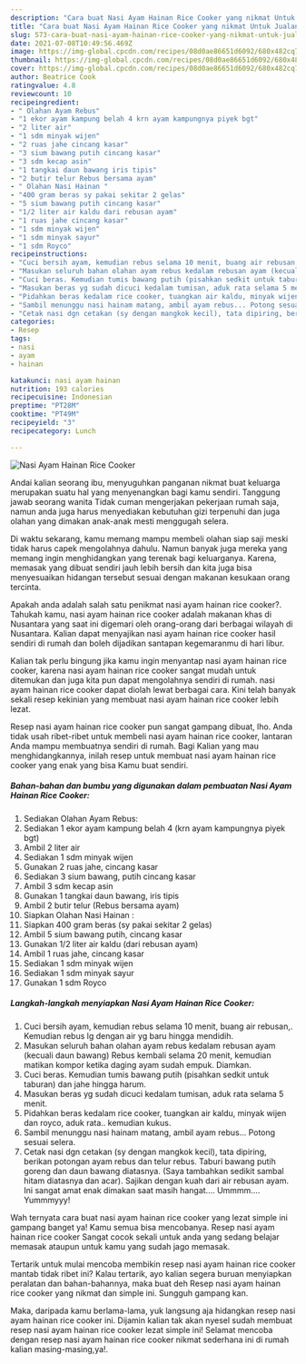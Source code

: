 ```yaml
---
description: "Cara buat Nasi Ayam Hainan Rice Cooker yang nikmat Untuk Jualan"
title: "Cara buat Nasi Ayam Hainan Rice Cooker yang nikmat Untuk Jualan"
slug: 573-cara-buat-nasi-ayam-hainan-rice-cooker-yang-nikmat-untuk-jualan
date: 2021-07-08T10:49:56.469Z
image: https://img-global.cpcdn.com/recipes/08d0ae86651d6092/680x482cq70/nasi-ayam-hainan-rice-cooker-foto-resep-utama.jpg
thumbnail: https://img-global.cpcdn.com/recipes/08d0ae86651d6092/680x482cq70/nasi-ayam-hainan-rice-cooker-foto-resep-utama.jpg
cover: https://img-global.cpcdn.com/recipes/08d0ae86651d6092/680x482cq70/nasi-ayam-hainan-rice-cooker-foto-resep-utama.jpg
author: Beatrice Cook
ratingvalue: 4.8
reviewcount: 10
recipeingredient:
- " Olahan Ayam Rebus"
- "1 ekor ayam kampung belah 4 krn ayam kampungnya piyek bgt"
- "2 liter air"
- "1 sdm minyak wijen"
- "2 ruas jahe cincang kasar"
- "3 sium bawang putih cincang kasar"
- "3 sdm kecap asin"
- "1 tangkai daun bawang iris tipis"
- "2 butir telur Rebus bersama ayam"
- " Olahan Nasi Hainan "
- "400 gram beras sy pakai sekitar 2 gelas"
- "5 sium bawang putih cincang kasar"
- "1/2 liter air kaldu dari rebusan ayam"
- "1 ruas jahe cincang kasar"
- "1 sdm minyak wijen"
- "1 sdm minyak sayur"
- "1 sdm Royco"
recipeinstructions:
- "Cuci bersih ayam, kemudian rebus selama 10 menit, buang air rebusan,. Kemudian rebus lg dengan air yg baru hingga mendidih."
- "Masukan seluruh bahan olahan ayam rebus kedalam rebusan ayam (kecuali daun bawang) Rebus kembali selama 20 menit, kemudian matikan kompor ketika daging ayam sudah empuk. Diamkan."
- "Cuci beras. Kemudian tumis bawang putih (pisahkan sedkit untuk taburan) dan jahe hingga harum."
- "Masukan beras yg sudah dicuci kedalam tumisan, aduk rata selama 5 menit."
- "Pidahkan beras kedalam rice cooker, tuangkan air kaldu, minyak wijen dan royco, aduk rata.. kemudian kukus."
- "Sambil menunggu nasi hainam matang, ambil ayam rebus... Potong sesuai selera."
- "Cetak nasi dgn cetakan (sy dengan mangkok kecil), tata dipiring, berikan potongan ayam rebus dan telur rebus. Taburi bawang putih goreng dan daun bawang diatasnya. (Saya tambahkan sedikit sambal hitam diatasnya dan acar). Sajikan dengan kuah dari air rebusan ayam. Ini sangat amat enak dimakan saat masih hangat.... Ummmm.... Yummmyyy!"
categories:
- Resep
tags:
- nasi
- ayam
- hainan

katakunci: nasi ayam hainan 
nutrition: 193 calories
recipecuisine: Indonesian
preptime: "PT28M"
cooktime: "PT49M"
recipeyield: "3"
recipecategory: Lunch

---
```



![Nasi Ayam Hainan Rice Cooker](https://img-global.cpcdn.com/recipes/08d0ae86651d6092/680x482cq70/nasi-ayam-hainan-rice-cooker-foto-resep-utama.jpg)

Andai kalian seorang ibu, menyuguhkan panganan nikmat buat keluarga merupakan suatu hal yang menyenangkan bagi kamu sendiri. Tanggung jawab seorang  wanita Tidak cuman mengerjakan pekerjaan rumah saja, namun anda juga harus menyediakan kebutuhan gizi terpenuhi dan juga olahan yang dimakan anak-anak mesti menggugah selera.

Di waktu  sekarang, kamu memang mampu membeli olahan siap saji meski tidak harus capek mengolahnya dahulu. Namun banyak juga mereka yang memang ingin menghidangkan yang terenak bagi keluarganya. Karena, memasak yang dibuat sendiri jauh lebih bersih dan kita juga bisa menyesuaikan hidangan tersebut sesuai dengan makanan kesukaan orang tercinta. 



Apakah anda adalah salah satu penikmat nasi ayam hainan rice cooker?. Tahukah kamu, nasi ayam hainan rice cooker adalah makanan khas di Nusantara yang saat ini digemari oleh orang-orang dari berbagai wilayah di Nusantara. Kalian dapat menyajikan nasi ayam hainan rice cooker hasil sendiri di rumah dan boleh dijadikan santapan kegemaranmu di hari libur.

Kalian tak perlu bingung jika kamu ingin menyantap nasi ayam hainan rice cooker, karena nasi ayam hainan rice cooker sangat mudah untuk ditemukan dan juga kita pun dapat mengolahnya sendiri di rumah. nasi ayam hainan rice cooker dapat diolah lewat berbagai cara. Kini telah banyak sekali resep kekinian yang membuat nasi ayam hainan rice cooker lebih lezat.

Resep nasi ayam hainan rice cooker pun sangat gampang dibuat, lho. Anda tidak usah ribet-ribet untuk membeli nasi ayam hainan rice cooker, lantaran Anda mampu membuatnya sendiri di rumah. Bagi Kalian yang mau menghidangkannya, inilah resep untuk membuat nasi ayam hainan rice cooker yang enak yang bisa Kamu buat sendiri.

<!--inarticleads1-->

##### Bahan-bahan dan bumbu yang digunakan dalam pembuatan Nasi Ayam Hainan Rice Cooker:

1. Sediakan  Olahan Ayam Rebus:
1. Sediakan 1 ekor ayam kampung belah 4 (krn ayam kampungnya piyek bgt)
1. Ambil 2 liter air
1. Sediakan 1 sdm minyak wijen
1. Gunakan 2 ruas jahe, cincang kasar
1. Sediakan 3 sium bawang, putih cincang kasar
1. Ambil 3 sdm kecap asin
1. Gunakan 1 tangkai daun bawang, iris tipis
1. Ambil 2 butir telur (Rebus bersama ayam)
1. Siapkan  Olahan Nasi Hainan :
1. Siapkan 400 gram beras (sy pakai sekitar 2 gelas)
1. Ambil 5 sium bawang putih, cincang kasar
1. Gunakan 1/2 liter air kaldu (dari rebusan ayam)
1. Ambil 1 ruas jahe, cincang kasar
1. Sediakan 1 sdm minyak wijen
1. Sediakan 1 sdm minyak sayur
1. Gunakan 1 sdm Royco




<!--inarticleads2-->

##### Langkah-langkah menyiapkan Nasi Ayam Hainan Rice Cooker:

1. Cuci bersih ayam, kemudian rebus selama 10 menit, buang air rebusan,. Kemudian rebus lg dengan air yg baru hingga mendidih.
1. Masukan seluruh bahan olahan ayam rebus kedalam rebusan ayam (kecuali daun bawang) Rebus kembali selama 20 menit, kemudian matikan kompor ketika daging ayam sudah empuk. Diamkan.
1. Cuci beras. Kemudian tumis bawang putih (pisahkan sedkit untuk taburan) dan jahe hingga harum.
1. Masukan beras yg sudah dicuci kedalam tumisan, aduk rata selama 5 menit.
1. Pidahkan beras kedalam rice cooker, tuangkan air kaldu, minyak wijen dan royco, aduk rata.. kemudian kukus.
1. Sambil menunggu nasi hainam matang, ambil ayam rebus... Potong sesuai selera.
1. Cetak nasi dgn cetakan (sy dengan mangkok kecil), tata dipiring, berikan potongan ayam rebus dan telur rebus. Taburi bawang putih goreng dan daun bawang diatasnya. (Saya tambahkan sedikit sambal hitam diatasnya dan acar). Sajikan dengan kuah dari air rebusan ayam. Ini sangat amat enak dimakan saat masih hangat.... Ummmm.... Yummmyyy!




Wah ternyata cara buat nasi ayam hainan rice cooker yang lezat simple ini gampang banget ya! Kamu semua bisa mencobanya. Resep nasi ayam hainan rice cooker Sangat cocok sekali untuk anda yang sedang belajar memasak ataupun untuk kamu yang sudah jago memasak.

Tertarik untuk mulai mencoba membikin resep nasi ayam hainan rice cooker mantab tidak ribet ini? Kalau tertarik, ayo kalian segera buruan menyiapkan peralatan dan bahan-bahannya, maka buat deh Resep nasi ayam hainan rice cooker yang nikmat dan simple ini. Sungguh gampang kan. 

Maka, daripada kamu berlama-lama, yuk langsung aja hidangkan resep nasi ayam hainan rice cooker ini. Dijamin kalian tak akan nyesel sudah membuat resep nasi ayam hainan rice cooker lezat simple ini! Selamat mencoba dengan resep nasi ayam hainan rice cooker nikmat sederhana ini di rumah kalian masing-masing,ya!.

